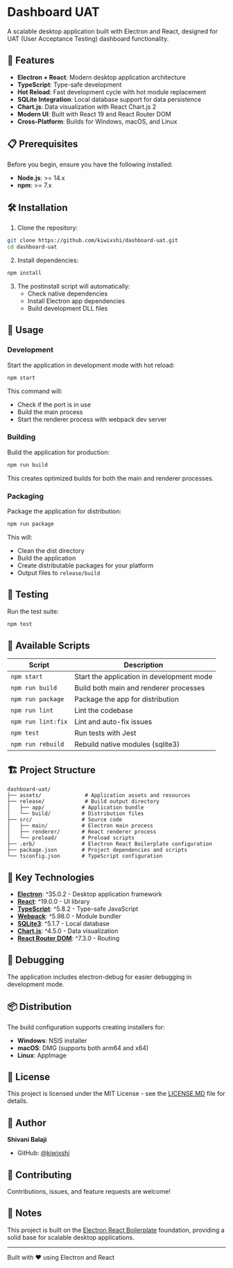 # Dashboard UAT

A scalable desktop application built with Electron and React, designed for UAT (User Acceptance Testing) dashboard functionality.

## 🚀 Features

- **Electron + React**: Modern desktop application architecture
- **TypeScript**: Type-safe development
- **Hot Reload**: Fast development cycle with hot module replacement
- **SQLite Integration**: Local database support for data persistence
- **Chart.js**: Data visualization with React Chart.js 2
- **Modern UI**: Built with React 19 and React Router DOM
- **Cross-Platform**: Builds for Windows, macOS, and Linux

## 📋 Prerequisites

Before you begin, ensure you have the following installed:

- **Node.js**: >= 14.x
- **npm**: >= 7.x

## 🛠️ Installation

1. Clone the repository:
```bash
git clone https://github.com/kiwixshi/dashboard-uat.git
cd dashboard-uat
```

2. Install dependencies:
```bash
npm install
```

3. The postinstall script will automatically:
   - Check native dependencies
   - Install Electron app dependencies
   - Build development DLL files

## 🎯 Usage

### Development

Start the application in development mode with hot reload:

```bash
npm start
```

This command will:
- Check if the port is in use
- Build the main process
- Start the renderer process with webpack dev server

### Building

Build the application for production:

```bash
npm run build
```

This creates optimized builds for both the main and renderer processes.

### Packaging

Package the application for distribution:

```bash
npm run package
```

This will:
- Clean the dist directory
- Build the application
- Create distributable packages for your platform
- Output files to `release/build`

## 🧪 Testing

Run the test suite:

```bash
npm test
```

## 🔧 Available Scripts

| Script | Description |
|--------|-------------|
| `npm start` | Start the application in development mode |
| `npm run build` | Build both main and renderer processes |
| `npm run package` | Package the app for distribution |
| `npm run lint` | Lint the codebase |
| `npm run lint:fix` | Lint and auto-fix issues |
| `npm test` | Run tests with Jest |
| `npm run rebuild` | Rebuild native modules (sqlite3) |

## 🏗️ Project Structure

```
dashboard-uat/
├── assets/              # Application assets and resources
├── release/             # Build output directory
│   ├── app/            # Application bundle
│   └── build/          # Distribution files
├── src/                # Source code
│   ├── main/           # Electron main process
│   ├── renderer/       # React renderer process
│   └── preload/        # Preload scripts
├── .erb/               # Electron React Boilerplate configuration
├── package.json        # Project dependencies and scripts
└── tsconfig.json       # TypeScript configuration
```

## 🔑 Key Technologies

- **[Electron](https://www.electronjs.org/)**: ^35.0.2 - Desktop application framework
- **[React](https://reactjs.org/)**: ^19.0.0 - UI library
- **[TypeScript](https://www.typescriptlang.org/)**: ^5.8.2 - Type-safe JavaScript
- **[Webpack](https://webpack.js.org/)**: ^5.98.0 - Module bundler
- **[SQLite3](https://www.npmjs.com/package/sqlite3)**: ^5.1.7 - Local database
- **[Chart.js](https://www.chartjs.org/)**: ^4.5.0 - Data visualization
- **[React Router DOM](https://reactrouter.com/)**: ^7.3.0 - Routing

## 🐛 Debugging

The application includes electron-debug for easier debugging in development mode.

## 📦 Distribution

The build configuration supports creating installers for:

- **Windows**: NSIS installer
- **macOS**: DMG (supports both arm64 and x64)
- **Linux**: AppImage

## 📄 License

This project is licensed under the MIT License - see the [LICENSE.MD](LICENSE.MD) file for details.

## 👤 Author

**Shivani Balaji**
- GitHub: [@kiwixshi](https://github.com/kiwixshi)

## 🤝 Contributing

Contributions, issues, and feature requests are welcome!

## 📝 Notes

This project is built on the [Electron React Boilerplate](https://github.com/electron-react-boilerplate/electron-react-boilerplate) foundation, providing a solid base for scalable desktop applications.

---

Built with ❤️ using Electron and React
